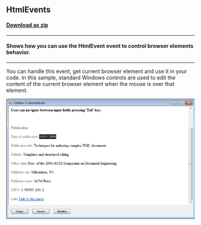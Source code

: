 ## HtmlEvents
#### [Download as zip](https://grapecity.github.io/DownGit/#/home?url=https://github.com/GrapeCity/ComponentOne-WinForms-Samples/tree/master/NetFramework\XHtmlEditor\CS\HtmlEvents)
____
#### Shows how you can use the HtmlEvent event to control browser elements behavior.
____
You can handle this event, get current browser element and use it in your code.
In this sample, standard Windows controls are used to edit the content of the current browser element when the mouse is over that element.

![screenshot](screenshot.PNG)
